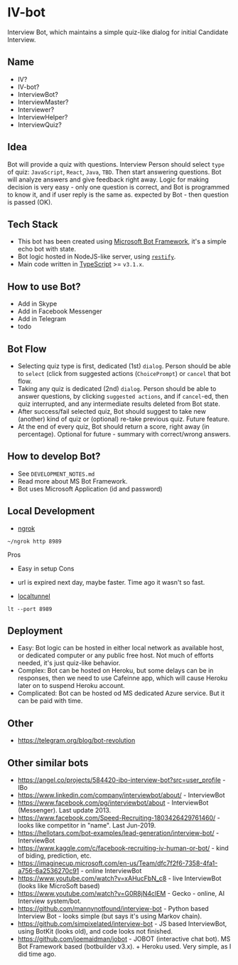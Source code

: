 # IV-bot
Interview Bot, which maintains a simple quiz-like dialog for initial Candidate Interview.


## Name
- IV?
- IV-bot?
- InterviewBot?
- InterviewMaster?
- Interviewer?
- InterviewHelper?
- InterviewQuiz?


## Idea

Bot will provide a quiz with questions. Interview Person should select `type` of quiz: `JavaScript`, `React`, `Java`, `TBD`. Then start answering questions. Bot will analyze answers and give feedback right away. Logic for making decision is very easy - only one question is correct, and Bot is programmed to know it, and if user reply is the same as. expected by Bot - then question is passed (OK).


## Tech Stack
- This bot has been created using [Microsoft Bot Framework](https://dev.botframework.com), it's a simple echo bot with state.
- Bot logic hosted in NodeJS-like server, using [`restify`](https://www.npmjs.com/package/restify).
- Main code written in [TypeScript](https://www.typescriptlang.org) >= `v3.1.x`.


## How to use Bot?

- Add in Skype
- Add in Facebook Messenger
- Add in Telegram
- todo

## Bot Flow
- Selecting quiz type is first, dedicated (1st) `dialog`. Person should be able to `select` (click from suggested actions (`ChoicePrompt`) or `cancel` that bot flow.
- Taking any quiz is dedicated (2nd) `dialog`. Person should be able to answer questions, by clicking `suggested actions`, and if `cancel`-ed, then quiz interrupted, and any intermediate results deleted from Bot state.
- After success/fail selected quiz, Bot should suggest to take new (another) kind of quiz or (optional) re-take previous quiz. Future feature.
- At the end of every quiz, Bot should return a score, right away (in percentage). Optional for future - summary with correct/wrong answers.

## How to develop Bot?

- See `DEVELOPMENT_NOTES.md`
- Read more about MS Bot Framework.
- Bot uses Microsoft Application (id and password)

## Local Development

- [ngrok](https://ngrok.com/)

```
~/ngrok http 8989
```

Pros
- Easy in setup
Cons
- url is expired next day, maybe faster. Time ago it wasn't so fast.


- [localtunnel](https://github.com/localtunnel/localtunnel)

```
lt --port 8989
```

## Deployment
- Easy: Bot logic can be hosted in either local network as available host, or dedicated computer or any public free host. Not much of efforts needed, it's just quiz-like behavior.
- Complex: Bot can be hosted on Heroku, but some delays can be in responses, then we need to use Cafeinne app, which will cause Heroku later on to suspend Heroku account.
- Complicated: Bot can be hosted od MS dedicated Azure service. But it can be paid with time.

## Other
- https://telegram.org/blog/bot-revolution

## Other similar bots
- https://angel.co/projects/584420-ibo-interview-bot?src=user_profile - IBo
- https://www.linkedin.com/company/interviewbot/about/ - InterviewBot
- https://www.facebook.com/pg/interviewbot/about - InterviewBot (Messenger). Last update 2013.
- https://www.facebook.com/Speed-Recruiting-1803426429761460/ - looks like competitor in "name". Last Jun-2019.
- https://hellotars.com/bot-examples/lead-generation/interview-bot/ - InterviewBot
- https://www.kaggle.com/c/facebook-recruiting-iv-human-or-bot/ - kind of biding, prediction, etc.
- https://imaginecup.microsoft.com/en-us/Team/dfc7f2f6-7358-4fa1-a756-6a2536270c91 - online InterviewBot
- https://www.youtube.com/watch?v=xAHucFbN_c8 - live InterviewBot (looks like MicroSoft based)
- https://www.youtube.com/watch?v=G0R8jN4clEM - Gecko - online, AI Interview system/bot.
- https://github.com/mannynotfound/interview-bot - Python based Interview Bot - looks simple (but says it's using Markov chain).
- https://github.com/simpixelated/interview-bot - JS based InterviewBot, using BotKit (looks old), and code looks not finished.
- https://github.com/joemaidman/jobot - JOBOT (interactive chat bot). MS Bot Framework based (botbuilder v3.x). + Heroku used. Very simple, as I did time ago.